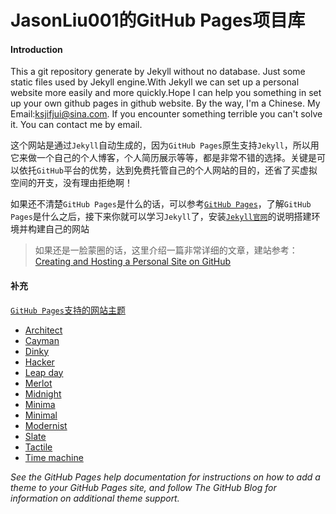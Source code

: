 JasonLiu001的GitHub Pages项目库
=====
#### Introduction
This a git repository generate by Jekyll without no database. Just some static files used by Jekyll engine.With Jekyll we can set up a personal website more easily and more quickly.Hope I can help you something in set up your own github pages in github website. By the way, I'm a Chinese. My Email:ksjifjui@sina.com. If you encounter something terrible you can't solve it. You can contact me by email.

这个网站是通过`Jekyll`自动生成的，因为`GitHub Pages`原生支持`Jekyll`，所以用它来做一个自己的个人博客，个人简历展示等等，都是非常不错的选择。关键是可以依托`GitHub`平台的优势，达到免费托管自己的个人网站的目的，还省了买虚拟空间的开支，没有理由拒绝啊！

如果还不清楚`GitHub Pages`是什么的话，可以参考[`GitHub Pages`](https://pages.github.com/)，了解`GitHub Pages`是什么之后，接下来你就可以学习`Jekyll`了，安装[`Jekyll官网`](https://jekyllrb.com/docs/home/)的说明搭建环境并构建自己的网站

> 如果还是一脸蒙圈的话，这里介绍一篇非常详细的文章，建站参考：[Creating and Hosting a Personal Site on GitHub](http://jmcglone.com/guides/github-pages/)

#### 补充

[`GitHub Pages`支持的网站主题](https://pages.github.com/themes/)

- [Architect](https://github.com/pages-themes/architect)
- [Cayman](https://github.com/pages-themes/cayman)
- [Dinky](https://github.com/pages-themes/dinky)
- [Hacker](https://github.com/pages-themes/hacker)
- [Leap day](https://github.com/pages-themes/leap-day)
- [Merlot](https://github.com/pages-themes/merlot)
- [Midnight](https://github.com/pages-themes/midnight)
- [Minima](https://github.com/jekyll/minima)
- [Minimal](https://github.com/pages-themes/minimal)
- [Modernist](https://github.com/pages-themes/modernist)
- [Slate](https://github.com/pages-themes/slate)
- [Tactile](https://github.com/pages-themes/tactile)
- [Time machine](https://github.com/pages-themes/time-machine)

*See the GitHub Pages help documentation for instructions on how to add a theme to your GitHub Pages site, and follow The GitHub Blog for information on additional theme support.*